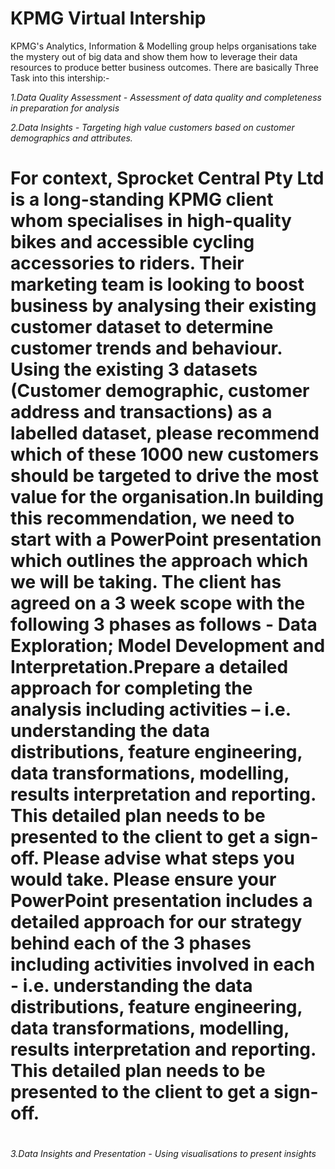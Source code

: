 # KPMG Virtual Intership

KPMG's Analytics, Information & Modelling group helps organisations take the mystery out of big data and show them how to leverage their data resources to produce better business outcomes.
There are basically Three Task into this intership:-

*1.Data Quality Assessment - Assessment of data quality and completeness in preparation for analysis*


*2.Data Insights - Targeting high value customers based on customer demographics and attributes.*
#    For context, Sprocket Central Pty Ltd is a long-standing KPMG client whom specialises in high-quality bikes and accessible cycling accessories to riders. Their marketing team is looking to boost business by analysing their existing customer dataset to determine customer trends and behaviour. Using the existing 3 datasets (Customer demographic, customer address and transactions) as a labelled dataset, please recommend which of these 1000 new customers should be targeted to drive the most value for the organisation.In building this recommendation, we need to start with a PowerPoint presentation which outlines the approach which we will be taking. The client has agreed on a 3 week scope with the following 3 phases as follows - Data Exploration; Model Development and Interpretation.Prepare a detailed approach for completing the analysis including activities – i.e. understanding the data distributions, feature engineering, data transformations, modelling, results interpretation and reporting. This detailed plan needs to be presented to the client to get a sign-off. Please advise what steps you would take. Please ensure your PowerPoint presentation includes a detailed approach for our strategy behind each of the 3 phases including activities involved in each - i.e. understanding the data distributions, feature engineering, data transformations, modelling, results interpretation and reporting. This detailed plan needs to be presented to the client to get a sign-off.
# 
*3.Data Insights and Presentation - Using visualisations to present insights*
